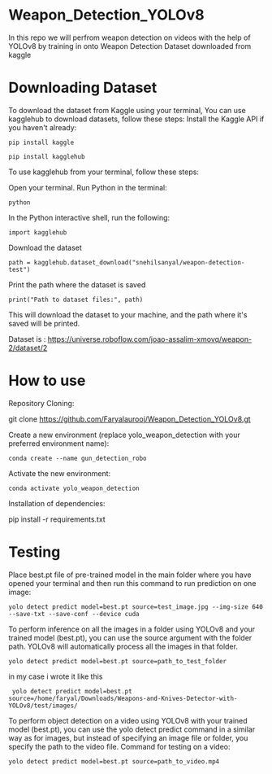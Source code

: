 # Weapon_Detection_YOLOv8
In this repo we will perfrom weapon detection on videos with the help of YOLOv8 by training in onto Weapon Detection Dataset downloaded from kaggle 

# Downloading Dataset
To download the dataset from Kaggle using your terminal, You can use kagglehub to download datasets, follow these steps:
Install the Kaggle API if you haven't already:

`pip install kaggle`

`pip install kagglehub`

To use kagglehub from your terminal, follow these steps:

Open your terminal.
Run Python in the terminal:

`
python `

In the Python interactive shell, run the following:

`import kagglehub`

Download the dataset

`path = kagglehub.dataset_download("snehilsanyal/weapon-detection-test")`

Print the path where the dataset is saved

`print("Path to dataset files:", path)`

This will download the dataset to your machine, and the path where it's saved will be printed.

Dataset is : https://universe.roboflow.com/joao-assalim-xmovq/weapon-2/dataset/2

# How to use
Repository Cloning:

git clone https://github.com/Faryalaurooj/Weapon_Detection_YOLOv8.gt

Create a new environment (replace yolo_weapon_detection with your preferred environment name):

`conda create --name gun_detection_robo `

Activate the new environment:

`conda activate yolo_weapon_detection`

Installation of dependencies:

pip install -r requirements.txt


# Testing
Place best.pt file of pre-trained model in the main folder where you have opened your terminal and then run this command to run prediction on one image:

`yolo detect predict model=best.pt source=test_image.jpg --img-size 640 --save-txt --save-conf --device cuda`

To perform inference on all the images in a folder using YOLOv8 and your trained model (best.pt), you can use the source argument with the folder path. YOLOv8 will automatically process all the images in that folder.

`yolo detect predict model=best.pt source=path_to_test_folder`

in my case i wrote it like this 

` yolo detect predict model=best.pt source=/home/faryal/Downloads/Weapons-and-Knives-Detector-with-YOLOv8/test/images/`

To perform object detection on a video using YOLOv8 with your trained model (best.pt), you can use the yolo detect predict command in a similar way as for images, but instead of specifying an image file or folder, you specify the path to the video file.
Command for testing on a video:

`yolo detect predict model=best.pt source=path_to_video.mp4`


